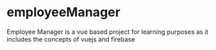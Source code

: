 # employeeManager
Employee Manager is a vue based project for learning purposes as it includes the concepts of vuejs and firebase 
